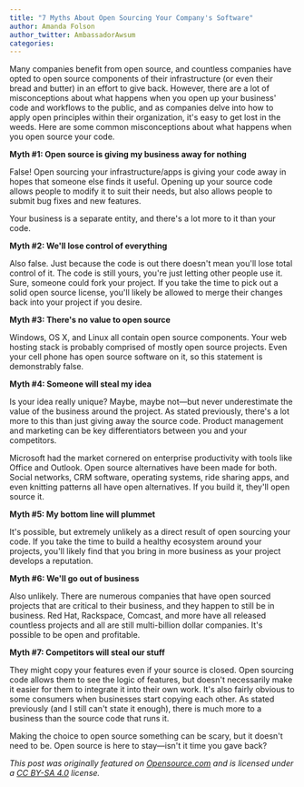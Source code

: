 ```yaml
---
title: "7 Myths About Open Sourcing Your Company's Software"
author: Amanda Folson
author_twitter: AmbassadorAwsum
categories: 
---
```


Many companies benefit from open source, and countless companies have opted to open source components of their infrastructure (or even their bread and butter) in an effort to give back. However, there are a lot of misconceptions about what happens when you open up your business' code and workflows to the public, and as companies delve into how to apply open principles within their organization, it's easy to get lost in the weeds. Here are some common misconceptions about what happens when you open source your code.

**Myth #1: Open source is giving my business away for nothing**

False! Open sourcing your infrastructure/apps is giving your code away in hopes that someone else finds it useful. Opening up your source code allows people to modify it to suit their needs, but also allows people to submit bug fixes and new features.

Your business is a separate entity, and there's a lot more to it than your code.

**Myth #2: We'll lose control of everything**

Also false. Just because the code is out there doesn't mean you'll lose total control of it. The code is still yours, you're just letting other people use it. Sure, someone could fork your project. If you take the time to pick out a solid open source license, you'll likely be allowed to merge their changes back into your project if you desire.

**Myth #3: There's no value to open source**

Windows, OS X, and Linux all contain open source components. Your web hosting stack is probably comprised of mostly open source projects. Even your cell phone has open source software on it, so this statement is demonstrably false.

**Myth #4: Someone will steal my idea**

Is your idea really unique? Maybe, maybe not—but never underestimate the value of the business around the project. As stated previously, there's a lot more to this than just giving away the source code. Product management and marketing can be key differentiators between you and your competitors.

Microsoft had the market cornered on enterprise productivity with tools like Office and Outlook. Open source alternatives have been made for both. Social networks, CRM software, operating systems, ride sharing apps, and even knitting patterns all have open alternatives. If you build it, they'll open source it.

**Myth #5: My bottom line will plummet**

It's possible, but extremely unlikely as a direct result of open sourcing your code. If you take the time to build a healthy ecosystem around your projects, you'll likely find that you bring in more business as your project develops a reputation.

**Myth #6: We'll go out of business**

Also unlikely. There are numerous companies that have open sourced projects that are critical to their business, and they happen to still be in business. Red Hat, Rackspace, Comcast, and more have all released countless projects and all are still multi-billion dollar companies. It's possible to be open and profitable.

**Myth #7: Competitors will steal our stuff**

They might copy your features even if your source is closed. Open sourcing code allows them to see the logic of features, but doesn't necessarily make it easier for them to integrate it into their own work. It's also fairly obvious to some consumers when businesses start copying each other. As stated previously (and I still can't state it enough), there is much more to a business than the source code that runs it.

Making the choice to open source something can be scary, but it doesn't need to be. Open source is here to stay—isn't it time you gave back?

*This post was originally featured on [Opensource.com](https://opensource.com/business/16/6/7-myths-about-open-sourcing-your-companys-software) and is licensed under a [CC BY-SA 4.0](https://creativecommons.org/licenses/by-sa/4.0/) license.*
